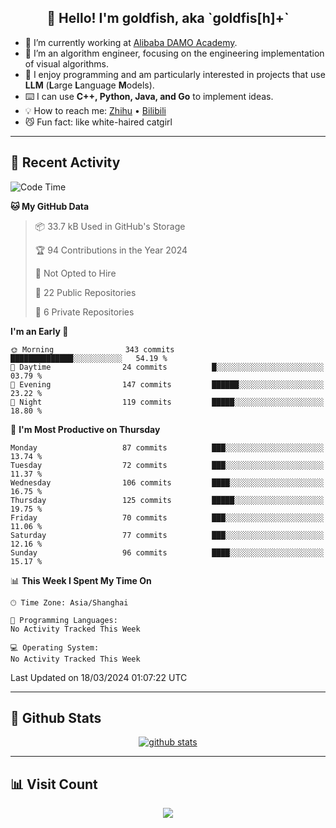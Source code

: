 
<h2 align="center">👋 Hello! I'm goldfish, aka `goldfis[h]+`</h2>

- 📍 I’m currently working at [Alibaba DAMO Academy](https://damo.alibaba.com/).  
- 🌱 I’m an algorithm engineer, focusing on the engineering implementation of visual algorithms.  
- 💬 I enjoy programming and am particularly interested in projects that use **LLM** (**L**arge **L**anguage **M**odels).   
- ⌨️ I can use **C++, Python, Java, and Go** to implement ideas.  
- 💡 How to reach me: [Zhihu](https://www.zhihu.com/people/goldfishh) • [Bilibili](https://space.bilibili.com/11349246)  
- 😼 Fun fact: like white-haired catgirl  

-------

## 🔧 Recent Activity

<!--START_SECTION:waka-->
![Code Time](http://img.shields.io/badge/Code%20Time-85%20hrs%2024%20mins-blue)

**🐱 My GitHub Data** 

> 📦 33.7 kB Used in GitHub's Storage 
 > 
> 🏆 94 Contributions in the Year 2024
 > 
> 🚫 Not Opted to Hire
 > 
> 📜 22 Public Repositories 
 > 
> 🔑 6 Private Repositories 
 > 
**I'm an Early 🐤** 

```text
🌞 Morning                343 commits         ██████████████░░░░░░░░░░░   54.19 % 
🌆 Daytime                24 commits          █░░░░░░░░░░░░░░░░░░░░░░░░   03.79 % 
🌃 Evening                147 commits         ██████░░░░░░░░░░░░░░░░░░░   23.22 % 
🌙 Night                  119 commits         █████░░░░░░░░░░░░░░░░░░░░   18.80 % 
```
📅 **I'm Most Productive on Thursday** 

```text
Monday                   87 commits          ███░░░░░░░░░░░░░░░░░░░░░░   13.74 % 
Tuesday                  72 commits          ███░░░░░░░░░░░░░░░░░░░░░░   11.37 % 
Wednesday                106 commits         ████░░░░░░░░░░░░░░░░░░░░░   16.75 % 
Thursday                 125 commits         █████░░░░░░░░░░░░░░░░░░░░   19.75 % 
Friday                   70 commits          ███░░░░░░░░░░░░░░░░░░░░░░   11.06 % 
Saturday                 77 commits          ███░░░░░░░░░░░░░░░░░░░░░░   12.16 % 
Sunday                   96 commits          ████░░░░░░░░░░░░░░░░░░░░░   15.17 % 
```


📊 **This Week I Spent My Time On** 

```text
🕑︎ Time Zone: Asia/Shanghai

💬 Programming Languages: 
No Activity Tracked This Week

💻 Operating System: 
No Activity Tracked This Week
```


 Last Updated on 18/03/2024 01:07:22 UTC
<!--END_SECTION:waka-->

-------

## 📆 Github Stats

<p align="center">
    <a href="https://github.com/anuraghazra/github-readme-stats">
      <img src="https://github-readme-stats.vercel.app/api?username=goldfishh&show_icons=true&theme=dracula" alt="github stats" />
    </a>
</p>

-------

## 📊 Visit Count

<p align="center">
  <a href="https://count.getloli.com/"><img src="https://count.getloli.com/get/@:goldfishh?theme=rule34"></a>
</p>
